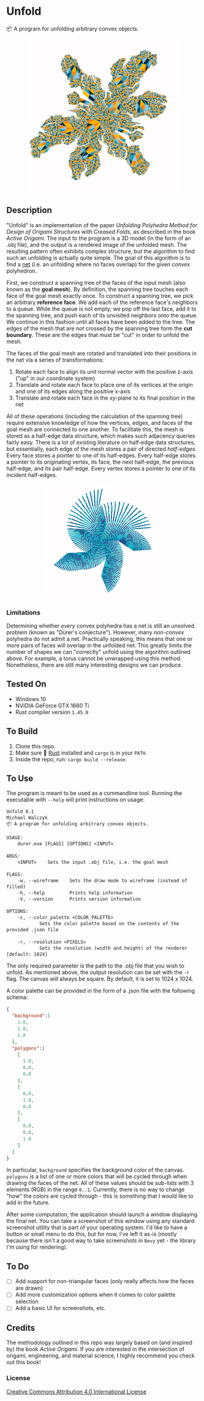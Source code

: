# Unfold
📦 A program for unfolding arbitrary convex objects. 

<p align="center">
  <img src="https://raw.githubusercontent.com/mwalczyk/durer/master/screenshots/screenshot.png" alt="screenshot" width="400" height="auto"/>
</p>

## Description
"Unfold" is an implementation of the paper _Unfolding Polyhedra Method for Design of Origami Structures with Creased Folds_, as described in the book _Active Origami_. The input to the program is a 3D model (in the form of an .obj file), and the output is a rendered image of the unfolded mesh. The resulting pattern often exhibits complex structure, but the algorithm to find such an unfolding is actually quite simple. The goal of this algorithm is to find a [net](https://en.wikipedia.org/wiki/Net_(polyhedron)) (i.e. an unfolding where no faces overlap) for the given _convex_ polyhedron.

First, we construct a spanning tree of the faces of the input mesh (also known as the **goal mesh**). By definition, the spanning tree touches each face of the goal mesh exactly once. To construct a spanning tree, we pick an arbitrary **reference face**. We add each of the reference face's neighbors to a queue. While the queue is not empty, we pop off the last face, add it to the spanning tree, and push each of its unvisited neighbors onto the queue. We continue in this fashion until all faces have been added to the tree. The edges of the mesh that are _not_ crossed by the spanning tree form the **cut boundary**. These are the edges that must be "cut" in order to unfold the mesh.

The faces of the goal mesh are rotated and translated into their positions in the net via a series of transformations:
1. Rotate each face to align its unit normal vector with the positive z-axis ("up" in our coordinate system)
2. Translate and rotate each face to place one of its vertices at the origin and one of its edges along the positive x-axis
3. Translate and rotate each face in the xy-plane to its final position in the net

All of these operations (including the calculation of the spanning tree) require extensive knowledge of how the vertices, edges, and faces of the goal mesh are connected to one another. To facilitate this, the mesh is stored as a half-edge data structure, which makes such adjacency queries fairly easy. There is a lot of existing literature on half-edge data structures, but essentially, each edge of the mesh stores a pair of directed _half-edges_. Every face stores a pointer to one of its half-edges. Every half-edge stores a pointer to its originating vertex, its face, the next half-edge, the previous half-edge, and its pair half-edge. Every vertex stores a pointer to one of its incident half-edges. 

<p align="center">
  <img src="https://raw.githubusercontent.com/mwalczyk/durer/master/screenshots/icosphere.png" alt="screenshot" width="300" height="auto"/>
</p>

### Limitations

Determining whether _every_ convex polyhedra has a net is still an unsolved problem (known as "Dürer's conjecture"). However, many _non-convex_ polyhedra do not admit a net. Practically speaking, this means that one or more pairs of faces will overlap in the unfolded net. This greatly limits the number of shapes we can "correctly" unfold using the algorithm outlined above. For example, a torus cannot be unwrapped using this method. Nonetheless, there are still many interesting designs we can produce.

## Tested On
- Windows 10
- NVIDIA GeForce GTX 1660 Ti
- Rust compiler version `1.45.0`

## To Build
1. Clone this repo.
2. Make sure 🦀 [Rust](https://www.rust-lang.org/en-US/) installed and `cargo` is in your `PATH`.
3. Inside the repo, run: `cargo build --release`.

## To Use
The program is meant to be used as a commandline tool. Running the executable with `--help` will print instructions on usage:

```
Unfold 0.1
Michael Walczyk
📦 A program for unfolding arbitrary convex objects.

USAGE:
    durer.exe [FLAGS] [OPTIONS] <INPUT>

ARGS:
    <INPUT>    Sets the input .obj file, i.e. the goal mesh

FLAGS:
    -w, --wireframe    Sets the draw mode to wireframe (instead of filled)
    -h, --help         Prints help information
    -V, --version      Prints version information

OPTIONS:
    -c, --color_palette <COLOR_PALETTE>
            Sets the color palette based on the contents of the provided .json file

    -r, --resolution <PIXELS>
            Sets the resolution (width and height) of the renderer [default: 1024]
```

The only required parameter is the path to the .obj file that you wish to unfold. As mentioned above, the output resolution can be set with the `-r` flag. The canvas will always be square. By default, it is set to 1024 x 1024. 

A color palette can be provided in the form of a .json file with the following schema:

```json
{
  "background":[
    1.0,
    1.0,
    1.0
  ],
  "polygons":[
    [
      1.0,
      0.0, 
      0.0
    ],
    [
      0.0,
      1.0,
      0.0
    ],
    [
      0.0,
      0.0,
      1.0
    ]
  ]
}
```

In particular, `background` specifies the background color of the canvas. `polygons` is a list of one or more colors that will be cycled through when drawing the faces of the net. All of these values should be sub-lists with 3 elements (RGB) in the range `0..1`. Currently, there is no way to change "how" the colors are cycled through - this is something that I would like to add in the future. 

After some computation, the application should launch a window displaying the final net. You can take a screenshot of this window using any standard screenshot utility that is part of your operating system. I'd like to have a button or small menu to do this, but for now, I've left it as-is (mostly because there isn't a good way to take screenshots in `Bevy` yet - the library I'm using for rendering).

## To Do
- [ ] Add support for non-triangular faces (only really affects how the faces are drawn)
- [ ] Add more customization options when it comes to color palette selection
- [ ] Add a basic UI for screenshots, etc.

## Credits
The methodology outlined in this repo was largely based on (and inspired by) the book _Active Origami_. If you are interested in the intersection of origami, engineering, and material science, I highly recommend you check out this book! 

### License
[Creative Commons Attribution 4.0 International License](https://creativecommons.org/licenses/by/4.0/)
